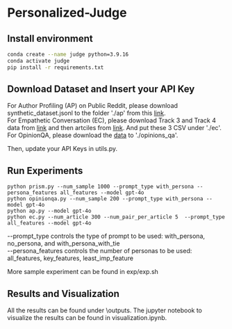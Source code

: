# Personalized-Judge

## Install environment
```bash
conda create --name judge python=3.9.16
conda activate judge
pip install -r requirements.txt
```

## Download Dataset and Insert your API Key
For Author Profiling (AP) on Public Reddit, please download synthetic_dataset.jsonl to the folder './ap' from this [link](https://github.com/eth-sri/llmprivacy/tree/main/data/synthetic). \
For Empathetic Conversation (EC), please download Track 3 and Track 4 data from [link](https://codalab.lisn.upsaclay.fr/competitions/18810#learn_the_details-datasets) and then artciles from [link](https://drive.google.com/file/d/1A-7XiLxqOiibZtyDzTkHejsCtnt55atZ/view). And put these 3 CSV under './ec'. \
For OpinionQA, please download the [data](https://worksheets.codalab.org/worksheets/0x6fb693719477478aac73fc07db333f69) to './opinions_qa'. 

Then, update your API Keys in utils.py.

## Run Experiments
```
python prism.py --num_sample 1000 --prompt_type with_persona --persona_features all_features --model gpt-4o
python opinionqa.py --num_sample 200 --prompt_type with_persona --model gpt-4o
python ap.py --model gpt-4o
python ec.py --num_article 300 --num_pair_per_article 5  --prompt_type all_features --model gpt-4o
```
--prompt_type controls the type of prompt to be used: with_persona, no_persona, and with_persona_with_tie\
--persona_features controls the number of personas to be used: all_features, key_features, least_imp_feature

More sample experiment can be found in exp/exp.sh

## Results and Visualization
All the results can be found under \outputs. The jupyter notebook to visualize the results can be found in visualization.ipynb.
